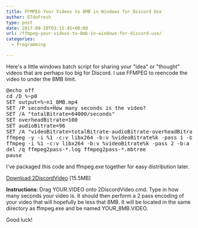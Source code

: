 ```yaml
---
title: FFMPEG Your Videos to 8MB in Windows for Discord Use
author: ETdoFresh
type: post
date: 2017-09-20T03:15:45+00:00
url: /ffmpeg-your-videos-to-8mb-in-windows-for-discord-use/
categories:
  - Programming

---
```

Here's a little windows batch script for sharing your "idea" or "thought" videos that are perhaps too big for Discord. I use FFMPEG to reencode the video to under the 8MB limit.

<pre class="lang:default decode:true" title="2DiscordVideo.cmd">@echo off
cd /D %~p0
SET output=%~n1_8MB.mp4
SET /P seconds=How many seconds is the video? 
SET /A "totalBitrate=64000/seconds"
SET overheadBitrate=100
SET audioBitrate=96
SET /A "videoBitrate=totalBitrate-audioBitrate-overheadBitrate"
ffmpeg -y -i %1 -c:v libx264 -b:v %videoBitrate%k -pass 1 -b:a %audioBitrate%k -f mp4 NUL && \
ffmpeg -i %1 -c:v libx264 -b:v %videoBitrate%k -pass 2 -b:a %audioBitrate%k "%output%"
del /q ffmpeg2pass-*.log ffmpeg2pass-*.mbtree
pause</pre>

I've packaged this code and ffmpeg.exe together for easy distribution later.

[Download 2DiscordVideo][1] [15.5MB]

**Instructions**: Drag YOUR.VIDEO onto 2DiscordVideo.cmd. Type in how many seconds your video is. It should then perform a 2 pass encoding of your video that will hopefully be less that 8MB. It will be located in the same directory as ffmpeg.exe and be named YOUR_8MB.VIDEO.

Good luck!

 [1]: https://www.etdofresh.com/wp-content/uploads/2017/09/2DiscordVideo.zip